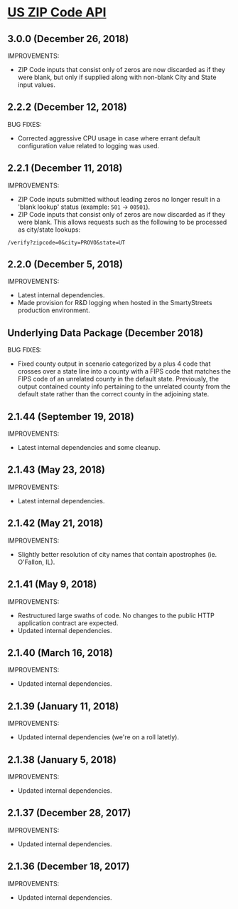 # [US ZIP Code API](https://smartystreets.com/docs/local/us-zipcode-api)

## 3.0.0 (December 26, 2018)

IMPROVEMENTS:

- ZIP Code inputs that consist only of zeros are now discarded as if they were blank, but only if supplied along with non-blank City and State input values.


## 2.2.2 (December 12, 2018)

BUG FIXES:

- Corrected aggressive CPU usage in case where errant default configuration value related to logging was used.


## 2.2.1 (December 11, 2018)

IMPROVEMENTS:

- ZIP Code inputs submitted without leading zeros no longer result in a 'blank lookup' status (example: `501` -> `00501`).
- ZIP Code inputs that consist only of zeros are now discarded as if they were blank. This allows requests such as the following to be processed as city/state lookups:

`/verify?zipcode=0&city=PROVO&state=UT`

## 2.2.0 (December 5, 2018)

IMPROVEMENTS:

- Latest internal dependencies.
- Made provision for R&D logging when hosted in the SmartyStreets production environment.

## Underlying Data Package (December 2018)

BUG FIXES:

- Fixed county output in scenario categorized by a plus 4 code that crosses over a state line into a county with a FIPS code that matches the FIPS code of an unrelated county in the default state. Previously, the output contained county info pertaining to the unrelated county from the default state rather than the correct county in the adjoining state.
 

## 2.1.44 (September 19, 2018)

IMPROVEMENTS:

- Latest internal dependencies and some cleanup.


## 2.1.43 (May 23, 2018)

IMPROVEMENTS:

- Latest internal dependencies.


## 2.1.42 (May 21, 2018)

IMPROVEMENTS:

- Slightly better resolution of city names that contain apostrophes (ie. O'Fallon, IL).


## 2.1.41 (May 9, 2018)

IMPROVEMENTS:

- Restructured large swaths of code. No changes to the public HTTP application contract are expected.
- Updated internal dependencies.


## 2.1.40 (March 16, 2018)

IMPROVEMENTS:

- Updated internal dependencies.


## 2.1.39 (January 11, 2018)

IMPROVEMENTS:

- Updated internal dependencies (we're on a roll latetly).


## 2.1.38 (January 5, 2018)

IMPROVEMENTS:

- Updated internal dependencies.


## 2.1.37 (December 28, 2017)

IMPROVEMENTS:

- Updated internal dependencies.


## 2.1.36 (December 18, 2017)

IMPROVEMENTS:

- Updated internal dependencies.

